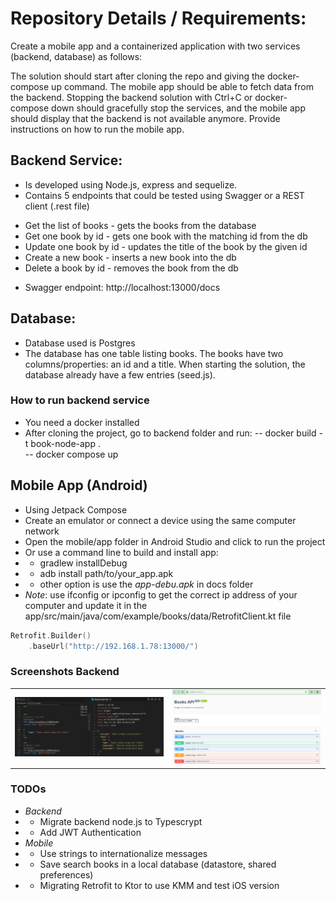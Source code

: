 # Repository Details / Requirements:

Create a mobile app and a containerized application with two services (backend, database) as follows:

The solution should start after cloning the repo and giving the docker-compose up command.
The mobile app should be able to fetch data from the backend.
Stopping the backend solution with Ctrl+C or docker-compose down should gracefully stop the services, and the mobile app should display that the backend is not available anymore.
Provide instructions on how to run the mobile app.


## Backend Service:
- Is developed using Node.js, express and sequelize.
- Contains 5 endpoints that could be tested using Swagger or a REST client (.rest file)
* Get the list of books - gets the books from the database
* Get one book by id - gets one book with the matching id from the db
* Update one book by id - updates the title of the book by the given id
* Create a new book - inserts a new book into the db
* Delete a book by id - removes the book from the db

- Swagger endpoint: http://localhost:13000/docs

## Database:
- Database used is Postgres
- The database has one table listing books. The books have two columns/properties: an id and a title. When starting the solution, the database already have a few entries (seed.js).

### How to run backend service
- You need a docker installed
- After cloning the project, go to backend folder and run:
-- docker build -t book-node-app .   
-- docker compose up


## Mobile App (Android)
- Using Jetpack Compose
- Create an emulator or connect a device using the same computer network
- Open the mobile/app folder in Android Studio and click to run the project 
- Or use a command line to build and install app:
- - gradlew installDebug
- - adb install path/to/your_app.apk
- - other option is use the *app-debu.apk* in docs folder
- *Note*: use ifconfig or ipconfig to get the correct ip address of your computer and update it in the app/src/main/java/com/example/books/data/RetrofitClient.kt file

```kotlin
Retrofit.Builder()
    .baseUrl("http://192.168.1.78:13000/")
```

### Screenshots Backend
<table width="100%">
    <tr>
        <td width="50%"><img src="docs/rest-client.png"/></td>
        <td width="50%"><img src="docs/swagger.png"/></td>
    </tr>
</table>

### TODOs
- *Backend*
- - Migrate backend node.js to Typescrypt
- - Add JWT Authentication
- *Mobile*
- - Use strings to internationalize messages
- - Save search books in a local database (datastore, shared preferences)
- - Migrating Retrofit to Ktor to use KMM and test iOS version 

